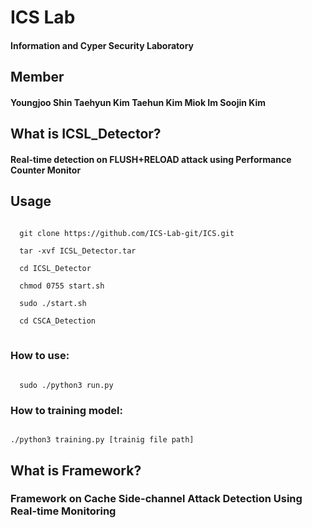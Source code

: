 # ICS Lab
#### Information and Cyper Security Laboratory

## Member
#### Youngjoo Shin Taehyun Kim Taehun Kim Miok Im Soojin Kim

## What is ICSL_Detector?
#### Real-time detection on FLUSH+RELOAD attack using Performance Counter Monitor

## Usage
<pre>
<code>
  git clone https://github.com/ICS-Lab-git/ICS.git
  
  tar -xvf ICSL_Detector.tar
  
  cd ICSL_Detector
  
  chmod 0755 start.sh
  
  sudo ./start.sh
  
  cd CSCA_Detection
</code>
</pre>
### How to use:
<code>
  sudo ./python3 run.py
</code>

### How to training model:
<code>
./python3 training.py [trainig file path]
</code>


## What is Framework?
### Framework on Cache Side-channel Attack Detection Using Real-time Monitoring 
